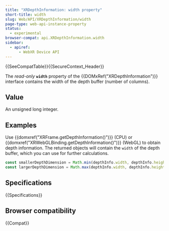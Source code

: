 ```yaml
---
title: "XRDepthInformation: width property"
short-title: width
slug: Web/API/XRDepthInformation/width
page-type: web-api-instance-property
status:
  - experimental
browser-compat: api.XRDepthInformation.width
sidebar:
  - apiref:
      - WebXR Device API
---
```


{{SeeCompatTable}}{{SecureContext_Header}}

The _read-only_ **`width`** property of the {{DOMxRef("XRDepthInformation")}} interface contains the width of the depth buffer (number of columns).

## Value

An unsigned long integer.

## Examples

Use {{domxref("XRFrame.getDepthInformation()")}} (CPU) or {{domxref("XRWebGLBinding.getDepthInformation()")}} (WebGL) to obtain depth information. The returned objects will contain the `width` of the depth buffer, which you can use for further calculations.

```js
const smallerDepthDimension = Math.min(depthInfo.width, depthInfo.height);
const largerDepthDimension = Math.max(depthInfo.width, depthInfo.height);
```

## Specifications

{{Specifications}}

## Browser compatibility

{{Compat}}
